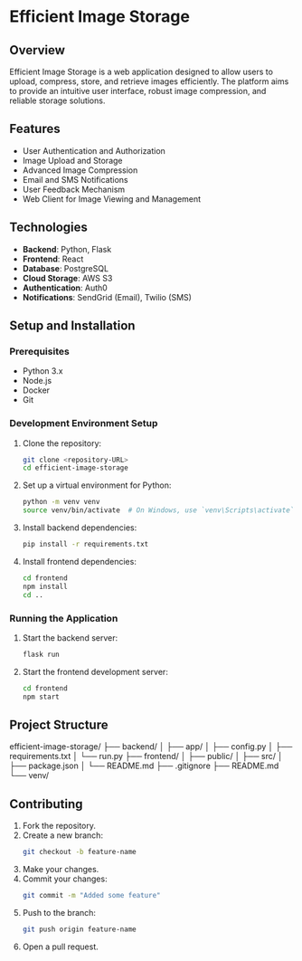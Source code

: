 # Efficient Image Storage

## Overview
Efficient Image Storage is a web application designed to allow users to upload, compress, store, and retrieve images efficiently. The platform aims to provide an intuitive user interface, robust image compression, and reliable storage solutions.

## Features
- User Authentication and Authorization
- Image Upload and Storage
- Advanced Image Compression
- Email and SMS Notifications
- User Feedback Mechanism
- Web Client for Image Viewing and Management

## Technologies
- **Backend**: Python, Flask
- **Frontend**: React
- **Database**: PostgreSQL
- **Cloud Storage**: AWS S3
- **Authentication**: Auth0
- **Notifications**: SendGrid (Email), Twilio (SMS)

## Setup and Installation

### Prerequisites
- Python 3.x
- Node.js
- Docker
- Git

### Development Environment Setup
1. Clone the repository:
    ```bash
    git clone <repository-URL>
    cd efficient-image-storage
    ```

2. Set up a virtual environment for Python:
    ```bash
    python -m venv venv
    source venv/bin/activate  # On Windows, use `venv\Scripts\activate`
    ```

3. Install backend dependencies:
    ```bash
    pip install -r requirements.txt
    ```

4. Install frontend dependencies:
    ```bash
    cd frontend
    npm install
    cd ..
    ```

### Running the Application
1. Start the backend server:
    ```bash
    flask run
    ```

2. Start the frontend development server:
    ```bash
    cd frontend
    npm start
    ```

## Project Structure
efficient-image-storage/
├── backend/
│   ├── app/
│   ├── config.py
│   ├── requirements.txt
│   └── run.py
├── frontend/
│   ├── public/
│   ├── src/
│   ├── package.json
│   └── README.md
├── .gitignore
├── README.md
└── venv/


## Contributing
1. Fork the repository.
2. Create a new branch:
    ```bash
    git checkout -b feature-name
    ```
3. Make your changes.
4. Commit your changes:
    ```bash
    git commit -m "Added some feature"
    ```
5. Push to the branch:
    ```bash
    git push origin feature-name
    ```
6. Open a pull request.
